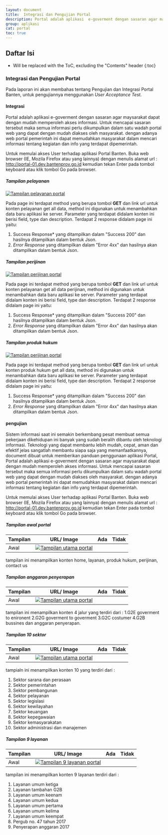 ```yaml
---
layout: document
title:  Integrasi dan Pengujian Portal
description: Portal adalah aplikasi  e-goverment dengan sasaran agar maysarakat dapat dengan mudah memperoleh akses informasi 
group: aplikasi
cat: portal
toc: true
---
```


## Daftar Isi

* Will be replaced with the ToC, excluding the "Contents" header
{:toc}

### Integrasi dan Pengujian Portal
Pada laporan ini akan membahas tentang Pengujian dan Integrasi Portal Banten, untuk pengujiannya menggunakan *User Acceptance Test*.

#### Integrasi
Portal adalah aplikasi  e-goverment dengan sasaran agar maysarakat dapat dengan mudah memperoleh akses informasi. Untuk mencapai sasaran tersebut maka semua informasi perlu dikumpulkan dalam satu wadah portal web yang dapat dengan mudah diakses oleh masyarakat. dengan adanya web portal pemerintah ini dapat memudahkan masyarakat dalam mencari informasi tentang kegiatan dan info yang terdapat dipemerintah.

Untuk memulai akses User terhadap aplikasi Portal Banten. Buka web browser (IE, Mozila Firefox atau yang lainnya) dengan menulis alamat url : http://portal-01.dev.bantenprov.go.id kemudian tekan Enter pada tombol keyboard atau klik tombol Go pada browser.

##### Tampilan pelayanan
[![Tampilan pelayanan portal](../images/integrasi/pelayanan-portal.jpeg)](../images/integrasi/pelayanan-portal.jpeg)

Pada page ini terdapat method yang berupa tombol **GET** dan link url untuk konten pelayanan get all data, method ini digunakan untuk menambahkan data baru aplikasi ke server. Parameter yang terdapat didalam konten ini berisi field, type dan description. Terdapat 2 response didalam page ini yaitu:
1. Success Response* yang ditampilkan dalam "Success 200" dan hasilnya ditampilkan dalam bentuk Json.
2. *Error Response* yang ditampilkan dalam "Error 4xx" dan hasilnya akan ditampilkan dalam bentuk Json.

##### Tampilan perijinan
[![Tampilan perijinan portal](../images/integrasi/perijinan-portal.jpeg)](../images/integrasi/perijinan-portal.jpeg)

Pada page ini terdapat method yang berupa tombol **GET** dan link url untuk konten pelayanan get all data perijinan, method ini digunakan untuk menambahkan data baru aplikasi ke server. Parameter yang terdapat didalam konten ini berisi field, type dan description. Terdapat 2 response didalam page ini yaitu:
1. Success Response* yang ditampilkan dalam "Success 200" dan hasilnya ditampilkan dalam bentuk Json.
2. *Error Response* yang ditampilkan dalam "Error 4xx" dan hasilnya akan ditampilkan dalam bentuk Json.

##### Tampilan produk hukum
[![Tampilan perijinan portal](../images/integrasi/produk-hukum.jpeg)](../images/integrasi/produk-hukum.jpeg)

Pada page ini terdapat method yang berupa tombol **GET** dan link url untuk konten produk hukum get all data, method ini digunakan untuk menambahkan data baru aplikasi ke server. Parameter yang terdapat didalam konten ini berisi field, type dan description. Terdapat 2 response didalam page ini yaitu:
1. Success Response* yang ditampilkan dalam "Success 200" dan hasilnya ditampilkan dalam bentuk Json.
2. *Error Response* yang ditampilkan dalam "Error 4xx" dan hasilnya akan ditampilkan dalam bentuk Json.

#### pengujian

Sistem informasi saat ini semakin berkembang pesat membuat semua pekerjaan dikehidupan ini banyak yang sudah beralih dibantu oleh teknologi informasi. Teknologi yang dapat membantu lebih mudah, cepat, aman dan efektif jelas sangatlah membantu siapa saja yang memanfaatkannya, document dibuat untuk memberikan panduan penggunaan aplikasi Portal, Portal adalah aplikasi  e-goverment dengan sasaran agar maysarakat dapat dengan mudah memperoleh akses informasi. Untuk mencapai sasaran tersebut maka semua informasi perlu dikumpulkan dalam satu wadah portal web yang dapat dengan mudah diakses oleh masyarakat. dengan adanya web portal pemerintah ini dapat memudahkan masyarakat dalam mencari informasi tentang kegiatan dan info yang terdapat dipemerintah.

Untuk memulai akses User terhadap aplikasi Portal Banten. Buka web browser (IE, Mozila Firefox atau yang lainnya) dengan menulis alamat url : http://portal-01.dev.bantenprov.go.id kemudian tekan Enter pada tombol keyboard atau klik tombol Go pada browser.

##### Tampilan awal portal
| Tampilan | URL/ Image                               | Ada  | Tidak |
| -------- | ---------------------------------------- | ---- | ----- |
| Awal     | [![Tampilan utama portal](../images/integrasi/01-tampilan-utama.png)](../images/integrasi/01-tampilan-utama.png) |      |       |

tampilan ini menampilkan konten home, layanan, produk hukum, perijinan, contact us

##### Tampilan anggaran penyerapan
| Tampilan | URL/ Image                               | Ada  | Tidak |
| -------- | ---------------------------------------- | ---- | ----- |
| Awal     | [![Tampilan utama portal](../images/integrasi/02-anggaran-penyerapan.png)](../images/integrasi/02-anggaran-penyerapan.png) |      |       |

tampilan ini menampilkan konten 4 jalur yang terdiri dari : 
1.G2E goverment to enironent
2.G2G goverment to goverment
3.G2C costumer
4.G2B bussines
dan anggaran penyerapan.

##### Tampilan 10 sektor
| Tampilan | URL/ Image                               | Ada  | Tidak |
| -------- | ---------------------------------------- | ---- | ----- |
| Awal     | [![Tampilan utama portal](../images/integrasi/tampilan-10-sektor.png)](../images/integrasi/tampilan-10-sektor.png) |      |       |

tampialn ini menampilkan konten 10 yang terdiri dari :
1. Sektor sarana dan perasaan
2. Sektor pemerintahan
3. Sektor pembangunan
4. Sektor pelayanan
5. Sektor legislasi
6. Sektor kewilayahan
7. Sektor keuangan
8. Sektor kepegawaian
9. Sektor kemasyarakatan
10. Sektor administrasi dan manajemen

##### Tampilan 9 layanan
| Tampilan | URL/ Image                               | Ada  | Tidak |
| -------- | ---------------------------------------- | ---- | ----- |
| Awal     | [![Tampilan 9 layanan portal](../images/integrasi/tampilan-layanan.png)](../images/integrasi/tampialn-layanan.png) |      |       |

tampilan ini menampilkan konten 9 layanan terdiri dari :
1. Layanan umum ketiga
2. Layanan tambahan G2B
3. Layanan umum keenam
4. Layanan umum kedua
5. Layanan umum pertama
6. Layanan umum kelima
7. Layanan umum keempat
8. Pergub no. 47 tahun 2017
9. Penyerapan anggaran 2017